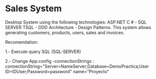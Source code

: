 # Sales System
 Desktop System using the following technologies: ASP.NET C # - SQL SERVER TSQL - DDD Architecture - Design Patterns. This system allows generating customers, products, users, sales and invoices.
 
 Recomendation:
 
 1.- Execute query SQL (SQL-SERVER)
 
 2.- Change App.config -connectionStrings :  connectionString="Server=NameServer;Database=DemoPractica;User ID=IDUser;Password=password" name="Proyecto"
